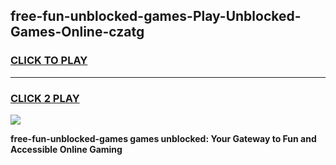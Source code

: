 
## free-fun-unblocked-games-Play-Unblocked-Games-Online-czatg
<h3>
<a href="https://premium76.site?title=free-fun-unblocked-games&ref=24A">CLICK TO PLAY</a></h3>
<hr>

<h3>
<a href="https://premium76.site?title=free-fun-unblocked-games&ref=24A">CLICK 2 PLAY</a>
  
</h3>

<a href="https://premium76.site?title=free-fun-unblocked-games&ref=24A"><img src="https://clearcache.store/games.png"></a>


**free-fun-unblocked-games games unblocked: Your Gateway to Fun and Accessible Online Gaming**
